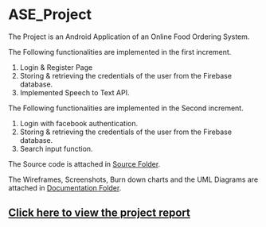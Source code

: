 # ASE_Project

The Project is an Android Application of an Online Food Ordering System. 

The Following functionalities are implemented in the first increment.

 1. Login & Register Page
 2. Storing & retrieving the credentials of the user from the Firebase database.
 3. Implemented Speech to Text API. 
 
 The Following functionalities are implemented in the Second increment.

 1. Login with facebook authentication.
 2. Storing & retrieving the credentials of the user from the Firebase database.
 3. Search input function.
 
The Source code is attached in [Source Folder](https://github.com/BhavyaTeja/ASE_Project/tree/master/Source/FoodCart).

The Wireframes, Screenshots, Burn down charts and the UML Diagrams are attached in [Documentation Folder](https://github.com/BhavyaTeja/ASE_Project/tree/master/Documentation).

## [Click here to view the project report](https://github.com/BhavyaTeja/ASE_Project/blob/master/Documentation/ProjectIncrement_1_Team15.pdf)
